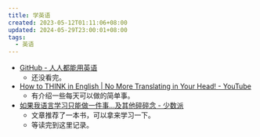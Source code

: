 ```yaml
---
title: 学英语
created: 2023-05-12T01:11:06+08:00
updated: 2024-05-29T23:00:01+08:00
tags:
  - 英语
---
```


- [GitHub - 人人都能用英语](https://github.com/xiaolai/everyone-can-use-english/tree/master)
    - 还没看完。
- [How to THINK in English | No More Translating in Your Head! - YouTube](https://www.youtube.com/watch?v=SJOnhWiJArM)
    - 有介绍一些每天可以做的简单事。
- [如果我语言学习只能做一件事…及其他碎碎念 - 少数派](https://sspai.com/post/85611)
    - 文章推荐了一本书，可以拿来学习一下。
    - 等读完到这里记录。
